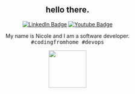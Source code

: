 <h2 align="center">
  hello there.
</h2>

<div id="badges" align="center">
  <a href="https://linkedin.com/in/nicoleajoy"><img src="https://img.shields.io/badge/LinkedIn-blue?style=for-the-badge&logo=linkedin&logoColor=white" alt="LinkedIn Badge"/></a>
  <a href="https://nicoleajoy.github.io"><img src="https://img.shields.io/badge/Portfolio-black?style=for-the-badge&logo=github&logoColor=white" alt="Youtube Badge"/></a>
</div>

<p align="center">
  My name is Nicole and I am a software developer.</br>
  <samp>#codingfromhome #devops</samp>
</p>

<p align="center">
  <img src='https://media.giphy.com/media/bcKmIWkUMCjVm/giphy.gif' height='100"'></br>
  
</p>
